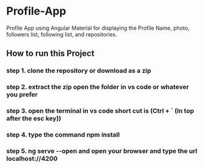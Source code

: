 # Profile-App
Profile App using Angular Material for displaying the Profile Name, photo, followers list, following list, and repositories. 

## How to run this Project 
### step 1. clone the repository or download as a zip
### step 2. extract the zip open the folder in vs code or whatever you prefer
### step 3. open the terminal in vs code short cut is (Ctrl + ` (In top after the esc key))
### step 4. type the command npm install
### step 5. ng serve --open and open your browser and type the url localhost://4200
